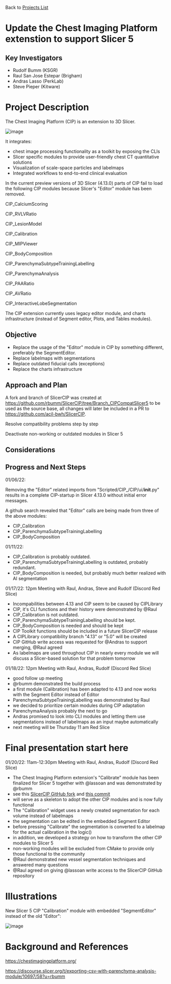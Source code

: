 Back to [Projects List](../../README.md#ProjectsList)

# Update the Chest Imaging Platform extenstion to support Slicer 5

## Key Investigators

- Rudolf Bumm  (KSGR)
- Raul San Jose Estepar (Brigham)
- Andras Lasso (PerkLab)
- Steve Pieper (Kitware)

# Project Description

<!-- Add a short paragraph describing the project. -->
The Chest Imaging Platform (CIP) is an extension to 3D Slicer.

![image](https://user-images.githubusercontent.com/18140094/149629677-6bea2a6f-835d-4ae8-8955-71995e7e716d.png)

It integrates:
- chest image processing functionality as a toolkit by exposing the CLIs
- Slicer specific modules to provide user-friendly chest CT quantitative solutions
- Visualization of scale-space particles and labelmaps
- Integrated workflows to end-to-end clinical evaluation

In the current preview versions of 3D Slicer (4.13.0) parts of CIP fail to load the following CIP modules because Slicer's "Editor" module has been removed.

CIP_CalciumScoring

CIP_RVLVRatio

CIP_LesionModel

CIP_Calibration

CIP_MIPViewer

CIP_BodyComposition

CIP_ParenchymaSubtypeTrainingLabelling

CIP_ParenchymaAnalysis

CIP_PAARatio

CIP_AVRatio

CIP_InteractiveLobeSegmentation

The CIP extension currently uses legacy editor module, and charts infrastructure (instead of Segment editor, Plots, and Tables modules).

## Objective

- Replace the usage of the "Editor" module in CIP by something different, preferably the SegmentEditor.
- Replace labelmaps with segmentations
- Replace outdated fiducial calls (exceptions)
- Replace the charts infrastructure


## Approach and Plan

A fork and branch of SlicerCIP was created at https://github.com/rbumm/SlicerCIP/tree/Branch_CIPCompatSlicer5 to be used as the source base, all changes will later be included in a PR to https://github.com/acil-bwh/SlicerCIP.

Resolve compatibility problems step by step

Deactivate non-working or outdated modules in Slicer 5

## Considerations

## Progress and Next Steps

01/06/22:

Removing the "Editor" related imports from "Scripted/CIP_/CIP/ui/__init__.py" results in a complete CIP-startup in Slicer 4.13.0 without initial error messages.

A github search revealed that "Editor" calls are being made from three of the above modules:

- CIP_Calibration
- CIP_ParenchymaSubtypeTrainingLabelling
- CIP_BodyComposition

01/11/22:

- CIP_Calibration is probably outdated.
- CIP_ParenchymaSubtypeTrainingLabelling is outdated, probably redundant.
- CIP_BodyComposition is needed, but probably much better realized with AI segmentation

01/17/22: 12pm Meeting with Raul, Andras, Steve and Rudolf (Discord Red Slice)

- Incompabilities between 4.13 and CIP seem to be caused by CIPLibrary
- CIP, it's CLI functions and their history were demonstrated by @Raul
- CIP_Calibration is not outdated.
- CIP_ParenchymaSubtypeTrainingLabelling should be kept.
- CIP_BodyComposition is needed and should be kept
- CIP Toolkit functions should be included in a future SlicerCIP release
- A CIPLibrary compatibility branch "4.13" or "5.0" will be created
- CIP GitHub write access was requested for @Andras to support merging, @Raul agreed
- As labelmaps are used throughout CIP in nearly every module we will discuss a Slicer-based solution for that problem tomorrow

01/18/22: 12pm Meeting with Raul, Andras, Rudolf (Discord Red Slice)

- good follow up meeting
- @rbumm demonstrated the build process
- a first module (Calibration) has been adapted to 4.13 and now works with the Segment Editor instead of Editor
- ParenchymaSubtypeTrainingLabelling was demonstrated by Raul
- we decided to prioritize certain modules during CIP adaptation
- ParenchymaAnalysis probably the next to go
- Andras promised to look into CLI modules and letting them use segmentations instead of labelmaps as an input maybe automatically
- next meeting will be Thursday 11 am Red Slice

# Final presentation start here

01/20/22: 11am-12:30pm Meeting with Raul, Andras, Rudolf (Discord Red Slice)

- The Chest Imaging Platform extension's "Calibrate" module has been finalized for Slicer 5 together with @lassoan and was demonstrated by @rbumm
-  see this [SlicerCIP GitHub fork](https://github.com/rbumm/SlicerCIP/tree/Branch_CIPCompatSlicer5) and [this commit](https://github.com/rbumm/SlicerCIP/commit/86c8173639a2ecc3c08993fa311625bec51378c9)
- will serve  as a skeleton to adopt the other CIP modules and is now fully functional
- The "Calibration" widget uses a newly created segmentation for each volume instead of labelmaps
- the segmentation can be edited in the embedded Segment Editor
- before pressing "Calibrate" the segmentation is converted to a labelmap for the actual calibration in the logic()
- in addition, we developed a strategy on how to transform the other CIP modules to Slicer 5
- non-working modules will be excluded from CMake to provide only those functional to the community
- @Raul demonstrated new vessel segmentation techniques and answered many questions
- @Raul agreed on giving @lassoan write access to the SlicerCIP GitHub repository

# Illustrations


New Slicer 5 CIP "Calibration" module with embedded "SegmentEditor" instead of the old "Editor":


![image](https://user-images.githubusercontent.com/18140094/150400506-d357ac15-55ef-4f28-a0f6-00cd511b8183.png)


# Background and References

https://chestimagingplatform.org/

https://discourse.slicer.org/t/exporting-csv-with-parenchyma-analysis-module/10697/58?u=rbumm
